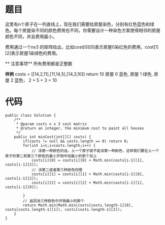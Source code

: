 # 题目
这里有n个房子在一列直线上，现在我们需要给房屋染色，分别有红色蓝色和绿色。每个房屋染不同的颜色费用也不同，你需要设计一种染色方案使得相邻的房屋颜色不同，并且费用最小。

费用通过一个nx3 的矩阵给出，比如cost[0][0]表示房屋0染红色的费用，cost[1][2]表示房屋1染绿色的费用。

** 注意事项**
所有费用都是正整数

**样例**
costs = [[14,2,11],[11,14,5],[14,3,10]] return 10
房屋 0 蓝色, 房屋 1 绿色, 房屋 2 蓝色， 2 + 5 + 3 = 10

# 代码
```
public class Solution {
    /**
     * @param costs n x 3 cost matrix
     * @return an integer, the minimum cost to paint all houses
     */
    public int minCost(int[][] costs) {
        if(costs != null && costs.length == 0) return 0;
        for(int i=1;i<costs.length;i++) {
            // 涂第一种颜色的话，上一个房子就不能涂第一种颜色，这样我们要在上一个房子的第二和第三个颜色的最小开销中找最小的那个加上
            costs[i][0] = costs[i][0] + Math.min(costs[i-1][1], costs[i-1][2]);
            // 涂第二或者第三种颜色同理
            costs[i][1] = costs[i][1] + Math.min(costs[i-1][0], costs[i-1][2]);
            costs[i][2] = costs[i][2] + Math.min(costs[i-1][1], costs[i-1][0]);
            
        }
        // 返回涂三种颜色中开销最小的那个
        return Math.min(Math.min(costs[costs.length-1][0], costs[costs.length-1][1]), costs[costs.length-1][2]);
    }
}
```
